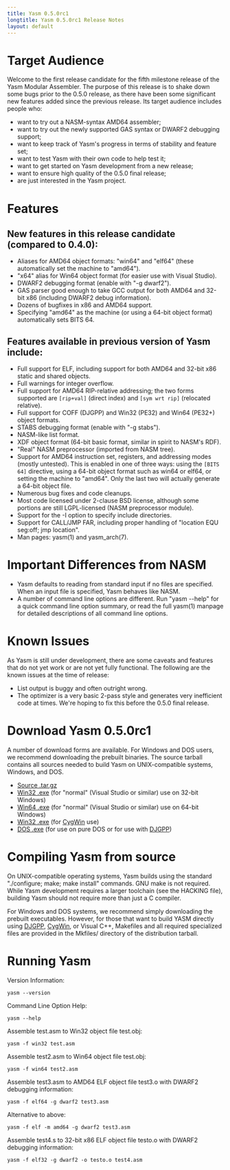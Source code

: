 ```yaml
---
title: Yasm 0.5.0rc1
longtitle: Yasm 0.5.0rc1 Release Notes
layout: default
---
```


Target Audience
===============

Welcome to the first release candidate for the fifth milestone release of the Yasm Modular Assembler.  The purpose of this release is to shake down some bugs prior to the 0.5.0 release, as there have been some significant new features added since the previous release.  Its target audience includes people who:

 * want to try out a NASM-syntax AMD64 assembler;
 * want to try out the newly supported GAS syntax or DWARF2 debugging support;
 * want to keep track of Yasm's progress in terms of stability and feature set;
 * want to test Yasm with their own code to help test it;
 * want to get started on Yasm development from a new release;
 * want to ensure high quality of the 0.5.0 final release;
 * are just interested in the Yasm project.

Features
========

New features in this release candidate (compared to 0.4.0):
-----------------------------------------------------------

 * Aliases for AMD64 object formats: "win64" and "elf64" (these automatically set the machine to "amd64").
 * "x64" alias for Win64 object format (for easier use with Visual Studio).
 * DWARF2 debugging format (enable with "-g dwarf2").
 * GAS parser good enough to take GCC output for both AMD64 and 32-bit x86 (including DWARF2 debug information).
 * Dozens of bugfixes in x86 and AMD64 support.
 * Specifying "amd64" as the machine (or using a 64-bit object format) automatically sets BITS 64.

Features available in previous version of Yasm include:
-------------------------------------------------------

 * Full support for ELF, including support for both AMD64 and 32-bit x86 static and shared objects.
 * Full warnings for integer overflow.
 * Full support for AMD64 RIP-relative addressing; the two forms supported are `[rip+val]` (direct index) and `[sym wrt rip]` (relocated relative).
 * Full support for COFF (DJGPP) and Win32 (PE32) and Win64 (PE32+) object formats.
 * STABS debugging format (enable with "-g stabs").
 * NASM-like list format.
 * XDF object format (64-bit basic format, similar in spirit to NASM's RDF).
 * "Real" NASM preprocessor (imported from NASM tree).
 * Support for AMD64 instruction set, registers, and addressing modes (mostly untested). This is enabled in one of three ways: using the `[BITS 64]` directive, using a 64-bit object format such as win64 or elf64, or setting the machine to "amd64".  Only the last two will actually generate a 64-bit object file.
 * Numerous bug fixes and code cleanups.
 * Most code licensed under 2-clause BSD license, although some portions are still LGPL-licensed (NASM preprocessor module).
 * Support for the -I option to specify include directories.
 * Support for CALL/JMP FAR, including proper handling of "location EQU seg:off; jmp location".
 * Man pages: yasm(1) and yasm_arch(7).

Important Differences from NASM
===============================

 * Yasm defaults to reading from standard input if no files are specified. When an input file is specified, Yasm behaves like NASM.
 * A number of command line options are different. Run "yasm --help" for a quick command line option summary, or read the full yasm(1) manpage for detailed descriptions of all command line options.

Known Issues
============

As Yasm is still under development, there are some caveats and features that do not yet work or are not yet fully functional.  The following are the known issues at the time of release:

 * List output is buggy and often outright wrong.
 * The optimizer is a very basic 2-pass style and generates very inefficient code at times.  We're hoping to fix this before the 0.5.0 final release.

Download Yasm 0.5.0rc1
======================

A number of download forms are available. For Windows and DOS users, we recommend downloading the prebuilt binaries. The source tarball contains all sources needed to build Yasm on UNIX-compatible systems, Windows, and DOS.

 * [Source .tar.gz]({{site.releases}}/yasm-0.5.0rc1.tar.gz)
 * [Win32 .exe]({{site.releases}}/yasm-0.5.0rc1-win.exe) (for "normal" (Visual Studio or similar) use on 32-bit Windows)
 * [Win64 .exe]({{site.releases}}/yasm-0.5.0rc1-win64.exe) (for "normal" (Visual Studio or similar) use on 64-bit Windows)
 * [Win32 .exe]({{site.releases}}/yasm-0.5.0rc1-cygwin.exe) (for [CygWin](http://www.cygwin.com/) use)
 * [DOS .exe]({{site.releases}}/yasm-0.5.0rc1-dos.exe) (for use on pure DOS or for use with [DJGPP](http://www.delorie.com/djgpp))

Compiling Yasm from source
==========================

On UNIX-compatible operating systems, Yasm builds using the standard "./configure; make; make install" commands. GNU make is not required. While Yasm development requires a larger toolchain (see the HACKING file), building Yasm should not require more than just a C compiler.

For Windows and DOS systems, we recommend simply downloading the prebuilt executables. However, for those that want to build YASM directly using [DJGPP](http://www.delorie.com/djgpp/), [CygWin](http://www.cygwin.com/), or Visual C++, Makefiles and all required specialized files are provided in the Mkfiles/ directory of the distribution tarball.

Running Yasm
============

Version Information:

    yasm --version

Command Line Option Help:

    yasm --help

Assemble test.asm to Win32 object file test.obj:

    yasm -f win32 test.asm

Assemble test2.asm to Win64 object file test.obj:

    yasm -f win64 test2.asm

Assemble test3.asm to AMD64 ELF object file test3.o with DWARF2 debugging information:

    yasm -f elf64 -g dwarf2 test3.asm

Alternative to above:

    yasm -f elf -m amd64 -g dwarf2 test3.asm

Assemble test4.s to 32-bit x86 ELF object file testo.o with DWARF2 debugging information:

    yasm -f elf32 -g dwarf2 -o testo.o test4.asm

